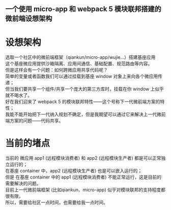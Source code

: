 ## 一个使用 micro-app 和 webpack 5 模块联邦搭建的微前端设想架构  

# 设想架构  

选取一个社区中的微前端框架（qiankun/micro-app/wujie...）搭建基座应用  
这个基座微应用提供沙箱隔离、应用间通信、基础配置、规范路由等内容。  
但是这样会有一个问题：如何跨微应用共享代码呢？  
简单的变量或者函数我们可以通过挂载到基座 window 对象上来向各个微应用传递；  
但当我们要共享一个组件/共享一个庞大的第三方库时，挂载在你 window 上似乎就不喝水了。  
好在我们迎来了 webpack 5 的模块联邦特性——这个号称下一代微前端方案的特性；  
我能不能开始把下一代纳入规划不确定，但是我期望可以通过它来解决上一代微前端方案的问题——代码共享。  

# 当前的堵点  

当前的 微应用 app1 (远程模块消费者) 和 app2 (远程模块生产者) 都是可以正常独立运行的；  
在基座 container 中，app2 (远程模块生产者) 也是可以嵌入运行的；  
但是 在基座 container 中的 app1 (远程模块消费者) 不能正常运行，这是目前的需要解决的问题。  
目前上一代微前端框架 (比如qiankun、micro-app) 似乎对模块联邦的支持程度都很有限，  
所以，需要给社区一点时间，也需要给我一点时间。
